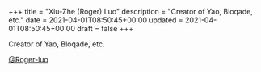 +++
title = "Xiu-Zhe (Roger) Luo"
description = "Creator of Yao, Bloqade, etc."
date = 2021-04-01T08:50:45+00:00
updated = 2021-04-01T08:50:45+00:00
draft = false
+++

Creator of Yao, Bloqade, etc.

[@Roger-luo](https://github.com/Roger-luo)
